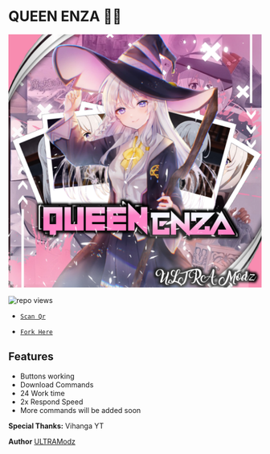# **QUEEN ENZA 💃💖**

![cover](lib/queen_enza.jpg)

![repo views](https://hits.seeyoufarm.com/api/count/incr/badge.svg?url=https%3A%2F%2Fgithub.com%2FULTRAModz%2FQueenEnza&count_bg=%2379C83D&title_bg=%23555555&icon=gitpod.svg&icon_color=%23E7E7E7&title=Views&edge_flat=false)

* [`Scan Qr`](https://queenenzav1-qrscaner.up.railway.app/)

* [`Fork Here`](https://github.com/ULTRAModz/QueenEnza/fork)

## Features

- Buttons working 
- Download Commands
- 24 Work time
- 2x Respond Speed
- More commands will be added soon


**Special Thanks:** Vihanga YT

**Author** [ULTRAModz](https://github.com/ULTRAModz)